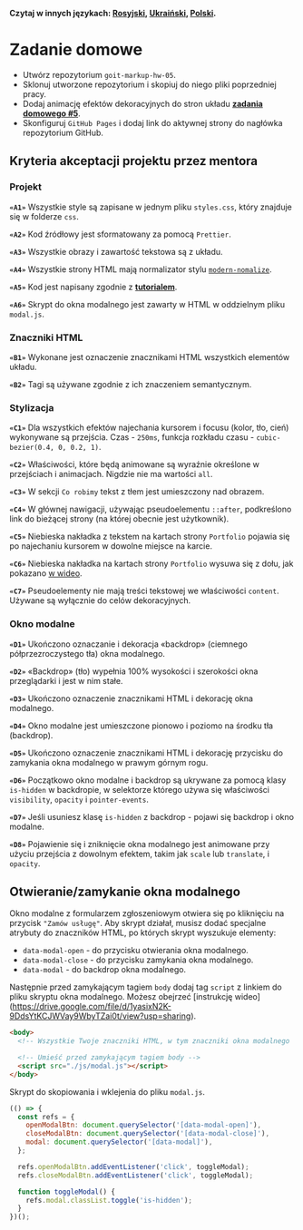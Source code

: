 **Czytaj w innych językach: [Rosyjski](README.md), [Ukraiński](README.ua.md),
[Polski](README.pl.md).**

# Zadanie domowe

- Utwórz repozytorium `goit-markup-hw-05`.
- Sklonuj utworzone repozytorium i skopiuj do niego pliki poprzedniej pracy. 
- Dodaj animację efektów dekoracyjnych do stron układu
  [**zadania domowego #5**](<https://www.figma.com/file/oTYBECAN79dXy19hzWObO4/Web-Studio-(Version-2.1)?node-id=1%3A836>).
- Skonfiguruj `GitHub Pages` i dodaj link do aktywnej strony do 
  nagłówka repozytorium GitHub. 

## Kryteria akceptacji projektu przez mentora

### Projekt

**`«A1»`** Wszystkie style są zapisane w jednym pliku `styles.css`, który znajduje się 
w folderze `css`.

**`«A2»`** Kod źródłowy jest sformatowany za pomocą `Prettier`.

**`«A3»`** Wszystkie obrazy i zawartość tekstowa są z układu.

**`«A4»`** Wszystkie strony HTML mają normalizator stylu 
[`modern-nomalize`](https://github.com/sindresorhus/modern-normalize).

**`«A5»`** Kod jest napisany zgodnie z
[**tutorialem**](http://sadcitizen.me/code-guide/).

**`«A6»`** Skrypt do okna modalnego jest zawarty w HTML w oddzielnym pliku `modal.js`.

### Znaczniki HTML

**`«B1»`** Wykonane jest oznaczenie znacznikami HTML wszystkich elementów układu. 

**`«B2»`** Tagi są używane zgodnie z ich znaczeniem semantycznym. 

### Stylizacja

**`«C1»`** Dla wszystkich efektów najechania kursorem i focusu (kolor, tło, cień) wykonywane są przejścia.
Czas - `250ms`, funkcja rozkładu czasu - `cubic-bezier(0.4, 0, 0.2, 1)`.

**`«C2»`** Właściwości, które będą animowane są wyraźnie określone w przejściach i animacjach. 
Nigdzie nie ma wartości  `all`.

**`«C3»`** W sekcji `Co robimy` tekst z tłem jest umieszczony 
nad obrazem.

**`«C4»`** W głównej nawigacji, używając pseudoelementu `::after`, podkreślono link 
do bieżącej strony (na której obecnie jest użytkownik). 

**`«C5»`** Niebieska nakładka z tekstem na kartach strony `Portfolio` pojawia się 
po najechaniu kursorem w dowolne miejsce na karcie. 

**`«C6»`** Niebieska nakładka na kartach strony `Portfolio` wysuwa się z dołu, jak 
pokazano [w wideo](./preview.gif).

**`«C7»`** Pseudoelementy nie mają treści tekstowej we właściwości `content`. Używane 
są wyłącznie do celów dekoracyjnych. 

### Okno modalne 

**`«D1»`** Ukończono oznaczanie i dekoracja «backdrop» (ciemnego półprzezroczystego 
tła) okna modalnego. 

**`«D2»`** «Backdrop» (tło) wypełnia 100% wysokości i szerokości okna przeglądarki
i jest w nim stałe. 

**`«D3»`** Ukończono oznaczenie znacznikami HTML i dekorację okna modalnego. 

**`«D4»`** Okno modalne jest umieszczone pionowo i poziomo na środku tła (backdrop). 

**`«D5»`** Ukończono oznaczenie znacznikami HTML i dekorację przycisku do zamykania 
okna modalnego w prawym górnym rogu. 

**`«D6»`** Początkowo okno modalne i backdrop są ukrywane za pomocą klasy
`is-hidden` w backdropie, w selektorze którego używa się właściwości
`visibility`, `opacity` i `pointer-events`.

**`«D7»`** Jeśli usuniesz klasę `is-hidden` z backdrop - pojawi się backdrop i
okno modalne. 

**`«D8»`** Pojawienie się i zniknięcie okna modalnego jest animowane przy użyciu
przejścia z dowolnym efektem, takim jak `scale` lub `translate`, i `opacity`.

## Otwieranie/zamykanie okna modalnego 

Okno modalne z formularzem zgłoszeniowym otwiera się po kliknięciu na przycisk
`"Zamów usługę"`. Aby skrypt działał, musisz dodać specjalne atrybuty do znaczników HTML,
po których skrypt wyszukuje elementy: 

- `data-modal-open` - do przycisku otwierania okna modalnego. 
- `data-modal-close` - do przycisku zamykania okna modalnego. 
- `data-modal` - do backdrop okna modalnego. 

Następnie przed zamykającym tagiem `body` dodaj tag `script` z linkiem do pliku 
skryptu okna modalnego. Możesz obejrzeć 
[instrukcję wideo] (https://drive.google.com/file/d/1yasixN2K-9DdsYtKCJWVay9WbyTZai0t/view?usp=sharing).

```html
<body>
  <!-- Wszystkie Twoje znaczniki HTML, w tym znaczniki okna modalnego  -->

  <!-- Umieść przed zamykającym tagiem body -->
  <script src="./js/modal.js"></script>
</body>
```

Skrypt do skopiowania i wklejenia do pliku `modal.js`.

```js
(() => {
  const refs = {
    openModalBtn: document.querySelector('[data-modal-open]'),
    closeModalBtn: document.querySelector('[data-modal-close]'),
    modal: document.querySelector('[data-modal]'),
  };

  refs.openModalBtn.addEventListener('click', toggleModal);
  refs.closeModalBtn.addEventListener('click', toggleModal);

  function toggleModal() {
    refs.modal.classList.toggle('is-hidden');
  }
})();
```
